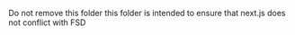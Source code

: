 Do not remove this folder
this folder is intended to ensure that next.js does not conflict with FSD
